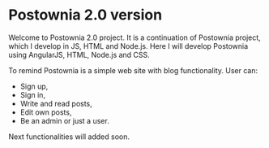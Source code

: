 # Postownia 2.0 version

Welcome to Postownia 2.0 project. It is a continuation of Postownia project, which I develop in JS, HTML and Node.js.
Here I will develop Postownia using AngularJS, HTML, Node.js and CSS.

To remind Postownia is a simple web site with blog functionality. User can:
  * Sign up,
  * Sign in,
  * Write and read posts,
  * Edit own posts,
  * Be an admin or just a user.

Next functionalities will added soon.